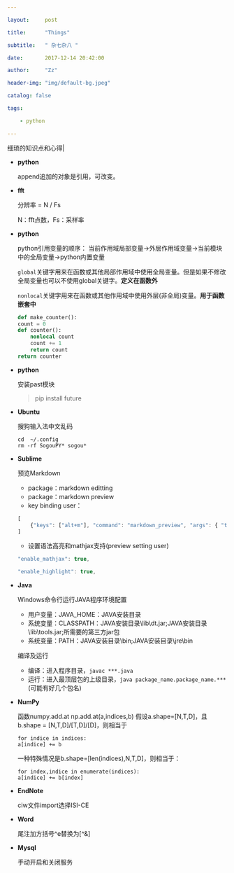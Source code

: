 ```yaml
---

layout:     post

title:      "Things"

subtitle:   " 杂七杂八 "

date:       2017-12-14 20:42:00

author:     "Zz"

header-img: "img/default-bg.jpeg"

catalog: false

tags:

    - python

---
```


细琐的知识点和心得|

* **python**

    append追加的对象是引用，可改变。

* **fft**

	分辨率 = N / Fs
	
	N：fft点数，Fs：采样率

* **python**

	python引用变量的顺序： 当前作用域局部变量->外层作用域变量->当前模块中的全局变量->python内置变量

	`global`关键字用来在函数或其他局部作用域中使用全局变量。但是如果不修改全局变量也可以不使用global关键字。**定义在函数外**

	`nonlocal`关键字用来在函数或其他作用域中使用外层(非全局)变量。**用于函数嵌套中**


    ``` python
    def make_counter():
    count = 0
    def counter():
        nonlocal count
        count += 1
        return count
    return counter
    ```

* **python**

	安装past模块
	>pip install future
	
* **Ubuntu**
	
	搜狗输入法中文乱码
	``` 
	cd  ~/.config
	rm -rf SogouPY* sogou*
	```

* **Sublime**

    预览Markdown

    - package：markdown editting
    - package：markdown preview
    - key binding user：
  
    ``` javascript
    [
        {"keys": ["alt+m"], "command": "markdown_preview", "args": { "target": "browser"}}
    ]
    ```

    - 设置语法高亮和mathjax支持(preview setting user)
  
    ``` javascript
    "enable_mathjax": true,

    "enable_highlight": true,
    ```

* **Java**

    Windows命令行运行JAVA程序环境配置

    - 用户变量：JAVA_HOME：JAVA安装目录
    - 系统变量：CLASSPATH：JAVA安装目录\lib\dt.jar;JAVA安装目录\lib\tools.jar;所需要的第三方jar包
    - 系统变量：PATH：JAVA安装目录\bin;JAVA安装目录\jre\bin

    编译及运行

    - 编译：进入程序目录，`javac ***.java`
    - 运行：进入最顶层包的上级目录，`java package_name.package_name.***` (可能有好几个包名)

* **NumPy**

    函数numpy.add.at
    np.add.at(a,indices,b) 
    假设a.shape=[N,T,D]，且b.shape = [N,T,D]/[T,D]/[D]，则相当于
    ```
    for indice in indices:
    a[indice] += b
    ```

    一种特殊情况是b.shape=[len(indices),N,T,D]，则相当于：
    ```
    for index,indice in enumerate(indices):
    a[indice] += b[index]
    ```

* **EndNote**

    ciw文件import选择ISI-CE

* **Word**

    尾注加方括号^e替换为[^&]

* **Mysql**

    手动开启和关闭服务
